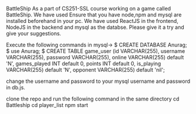BattleShip
As a part of CS251-SSL course working on a game called BattleShip. We have used 
Ensure that you have node,npm and mysql are installed beforehand in your pc. We have used ReactJS in the frontend, NodeJS in the backend and mysql as the databse. Please give it a try and give your suggestions.

Execute the following commands in mysql->
$ CREATE DATABASE Anurag;
$ use Anurag;
$ CREATE TABLE game_user (id VARCHAR(255), username VARCHAR(255), password VARCHAR(255), online VARCHAR(255) default 'N', games_played INT  default 0, points INT default 0, is_playing VARCHAR(255) default 'N', opponent VARCHAR(255) default 'nil'; 

change the username and password to your mysql username and password in db.js.

clone the repo
and run the following command in the same directory
cd Battleship
cd player_list
npm start


